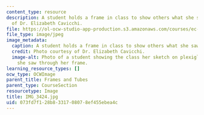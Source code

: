 ```yaml
---
content_type: resource
description: A student holds a frame in class to show others what she saw. Photo courtesy
  of Dr. Elizabeth Cavicchi.
file: https://ol-ocw-studio-app-production.s3.amazonaws.com/courses/ec-050-recreate-experiments-from-history-inform-the-future-from-the-past-galileo-january-iap-2010/073fd7f128b8331708078ef455ebea4c_IMG_3424.jpg
file_type: image/jpeg
image_metadata:
  caption: A student holds a frame in class to show others what she saw.
  credit: Photo courtesy of Dr. Elizabeth Cavicchi.
  image-alt: Photo of a student showing the class her sketch on plexiglass of what
    she saw through her frame.
learning_resource_types: []
ocw_type: OCWImage
parent_title: Frames and Tubes
parent_type: CourseSection
resourcetype: Image
title: IMG_3424.jpg
uid: 073fd7f1-28b8-3317-0807-8ef455ebea4c
---
```


